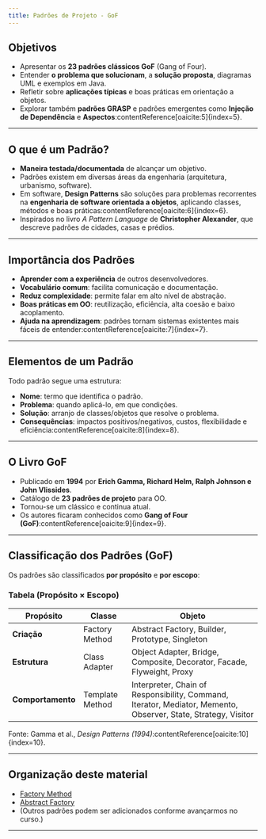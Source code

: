 ```yaml
---
title: Padrões de Projeto - GoF
---
```



## Objetivos

- Apresentar os **23 padrões clássicos GoF** (Gang of Four).
- Entender **o problema que solucionam**, a **solução proposta**, diagramas UML e exemplos em Java.
- Refletir sobre **aplicações típicas** e boas práticas em orientação a objetos.
- Explorar também **padrões GRASP** e padrões emergentes como **Injeção de Dependência** e **Aspectos**:contentReference[oaicite:5]{index=5}.

---

## O que é um Padrão?

- **Maneira testada/documentada** de alcançar um objetivo.  
- Padrões existem em diversas áreas da engenharia (arquitetura, urbanismo, software).  
- Em software, **Design Patterns** são soluções para problemas recorrentes na **engenharia de software orientada a objetos**, aplicando classes, métodos e boas práticas:contentReference[oaicite:6]{index=6}.  
- Inspirados no livro *A Pattern Language* de **Christopher Alexander**, que descreve padrões de cidades, casas e prédios.

---

## Importância dos Padrões

- **Aprender com a experiência** de outros desenvolvedores.  
- **Vocabulário comum**: facilita comunicação e documentação.  
- **Reduz complexidade**: permite falar em alto nível de abstração.  
- **Boas práticas em OO**: reutilização, eficiência, alta coesão e baixo acoplamento.  
- **Ajuda na aprendizagem**: padrões tornam sistemas existentes mais fáceis de entender:contentReference[oaicite:7]{index=7}.

---

## Elementos de um Padrão

Todo padrão segue uma estrutura:

- **Nome**: termo que identifica o padrão.
- **Problema**: quando aplicá-lo, em que condições.
- **Solução**: arranjo de classes/objetos que resolve o problema.
- **Consequências**: impactos positivos/negativos, custos, flexibilidade e eficiência:contentReference[oaicite:8]{index=8}.

---

## O Livro GoF

- Publicado em **1994** por **Erich Gamma, Richard Helm, Ralph Johnson e John Vlissides**.  
- Catálogo de **23 padrões de projeto** para OO.  
- Tornou-se um clássico e continua atual.  
- Os autores ficaram conhecidos como **Gang of Four (GoF)**:contentReference[oaicite:9]{index=9}.

---

## Classificação dos Padrões (GoF)

Os padrões são classificados **por propósito** e **por escopo**:

### Tabela (Propósito × Escopo)

| Propósito        | Classe               | Objeto                                                                 |
|------------------|----------------------|------------------------------------------------------------------------|
| **Criação**      | Factory Method       | Abstract Factory, Builder, Prototype, Singleton                        |
| **Estrutura**    | Class Adapter        | Object Adapter, Bridge, Composite, Decorator, Facade, Flyweight, Proxy |
| **Comportamento**| Template Method      | Interpreter, Chain of Responsibility, Command, Iterator, Mediator, Memento, Observer, State, Strategy, Visitor |

Fonte: Gamma et al., *Design Patterns (1994)*:contentReference[oaicite:10]{index=10}.

---

## Organização deste material

- [Factory Method](factory-method.md)
- [Abstract Factory](abstract-factory.md)
- (Outros padrões podem ser adicionados conforme avançarmos no curso.)

---
